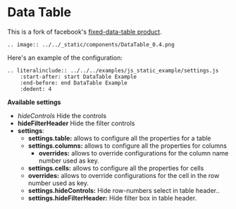 # Data Table
This is a fork of facebook's [fixed-data-table product](https://facebook.github.io/fixed-data-table/).

```eval_rst
.. image:: ../../_static/components/DataTable_0.4.png
```

Here's an example of the configuration:

```eval_rst
.. literalinclude:: ../../../examples/js_static_example/settings.js 
    :start-after: start DataTable Example
    :end-before: end DataTable Example
    :dedent: 4
```

**Available settings**
* *hideControls* Hide the controls
* **hideFilterHeader** Hide the filter controls
* **settings**:
  - **settings.table:** allows to configure all the properties for a table
  - **settings.columns:** allows to configure all the properties for columns
    - **overrides:** allows to override configurations for the column name number used as key.
  - **settings.cells:** allows to configure all the properties for cells
  - **overrides:** allows to override configurations for the cell in the row number used as key.
  - **settings.hideControls:** Hide row-numbers select in table header..
  - **settings.hideFilterHeader:** Hide filter box in table header.
  
